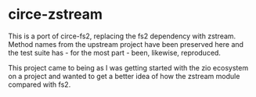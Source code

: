 # circe-zstream

This is a port of circe-fs2, replacing the fs2 dependency with zstream.  Method names from the upstream project have been preserved here and the test suite has - for the most part - been, likewise, reproduced.

This project came to being as I was getting started with the zio ecosystem on a project and wanted to get a better idea of how the zstream module compared with fs2.

